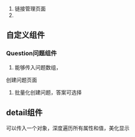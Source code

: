 1. 链接管理页面
2. 

## 自定义组件

### Question问题组件

1. 能够传入问题数组，



创建问题页面

1. 批量化创建问题，答案可选择

## detail组件

可以传入一个对象，深度遍历所有属性和值，美化显示